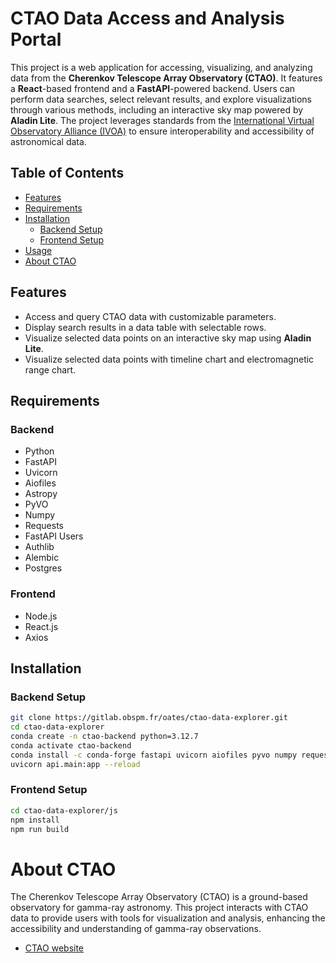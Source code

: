 # CTAO Data Access and Analysis Portal

This project is a web application for accessing, visualizing, and analyzing data from the **Cherenkov Telescope Array Observatory (CTAO)**. It features a **React**-based frontend and a **FastAPI**-powered backend. Users can perform data searches, select relevant results, and explore visualizations through various methods, including an interactive sky map powered by **Aladin Lite**. The project leverages standards from the [International Virtual Observatory Alliance (IVOA)](https://ivoa.net/) to ensure interoperability and accessibility of astronomical data. 

## Table of Contents

- [Features](#features)
- [Requirements](#requirements)
- [Installation](#installation)
  - [Backend Setup](#backend-setup)
  - [Frontend Setup](#frontend-setup)
- [Usage](#usage)
- [About CTAO](#about-ctao)

## Features

- Access and query CTAO data with customizable parameters.
- Display search results in a data table with selectable rows.
- Visualize selected data points on an interactive sky map using **Aladin Lite**.
- Visualize selected data points with timeline chart and electromagnetic range chart.

## Requirements

### Backend

- Python
- FastAPI
- Uvicorn
- Aiofiles
- Astropy
- PyVO
- Numpy
- Requests
- FastAPI Users
- Authlib
- Alembic
- Postgres

### Frontend

- Node.js
- React.js
- Axios

## Installation

### Backend Setup

   ```bash
   git clone https://gitlab.obspm.fr/oates/ctao-data-explorer.git
   cd ctao-data-explorer
   conda create -n ctao-backend python=3.12.7
   conda activate ctao-backend
   conda install -c conda-forge fastapi uvicorn aiofiles pyvo numpy requests fastapi-users-db-sqlalchemy authlib itsdangerous asyncpg alembic
   uvicorn api.main:app --reload
   ```
### Frontend Setup

   ```bash
   cd ctao-data-explorer/js
   npm install
   npm run build
   ```

# About CTAO

The Cherenkov Telescope Array Observatory (CTAO) is a ground-based observatory for gamma-ray astronomy. This project interacts with CTAO data to provide users with tools for visualization and analysis, enhancing the accessibility and understanding of gamma-ray observations.
- [CTAO website](https://www.ctao.org/)